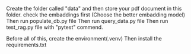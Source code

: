 Create the folder called "data" and then store your pdf document in this folder.
check the embaddings first (Choose the better embadding model)
Then run populate_db.py file 
Then run query_data.py file 
Then run test_rag.py file with "pytest" commend.

Before all of this, create the environment(.venv)
Then install the requirements.txt

